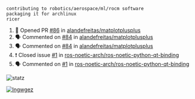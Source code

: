 ```
contributing to robotics/aerospace/ml/rocm software
packaging it for archlinux
ricer
```

<!--START_SECTION:activity-->
1. 💪 Opened PR [#86](https://github.com/alandefreitas/matplotplusplus/pull/86) in [alandefreitas/matplotplusplus](https://github.com/alandefreitas/matplotplusplus)
2. 🗣 Commented on [#84](https://github.com/alandefreitas/matplotplusplus/issues/84) in [alandefreitas/matplotplusplus](https://github.com/alandefreitas/matplotplusplus)
3. 🗣 Commented on [#84](https://github.com/alandefreitas/matplotplusplus/issues/84) in [alandefreitas/matplotplusplus](https://github.com/alandefreitas/matplotplusplus)
4. ❗️ Closed issue [#1](https://github.com/ros-noetic-arch/ros-noetic-python-qt-binding/issues/1) in [ros-noetic-arch/ros-noetic-python-qt-binding](https://github.com/ros-noetic-arch/ros-noetic-python-qt-binding)
5. 🗣 Commented on [#1](https://github.com/ros-noetic-arch/ros-noetic-python-qt-binding/issues/1) in [ros-noetic-arch/ros-noetic-python-qt-binding](https://github.com/ros-noetic-arch/ros-noetic-python-qt-binding)
<!--END_SECTION:activity-->


![statz](https://github-readme-stats.vercel.app/api?username=acxz&include_all_commits=true&show_icons=true)

[![lngwgez](https://github-readme-stats.vercel.app/api/top-langs/?username=acxz&layout=compact)](https://github.com/acxz/github-readme-stats)


<!--
**acxz/acxz** is a ✨ _special_ ✨ repository because its `README.md` (this file) appears on your GitHub profile.

Here are some ideas to get you started:

- 🔭 I’m currently working on ...
- 🌱 I’m currently learning ...
- 👯 I’m looking to collaborate on ...
- 🤔 I’m looking for help with ...
- 💬 Ask me about ...
- 📫 How to reach me: ...
- 😄 Pronouns: ...
- ⚡ Fun fact: ...
-->
